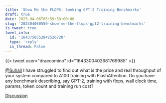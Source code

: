 ```yaml
---
title: 'Show Me the FLOPS: Seeking GPT-2 Training Benchmarks'
draft: true
date: 2023-04-06T05:59:58+00:00
slug: '202304060559-show-me-the-flops-gpt2-training-benchmarks'
is_tweet: true
tweet_info:
  id: '1643750352842526720'
  type: 'reply'
  is_thread: False
---
```




{{< tweet user="draecomino" id="1643300402681769985" >}}

[@Suhail](https://x.com/Suhail) I have struggled to find out what is the price and real throughput of your system compared to A100 training with FlashAttention. Do you have any benchmark describing, say GPT-2, training with flops, wall clock time, params, token count and training run cost?

[Discussion](https://x.com/sytelus/status/1643750352842526720)
